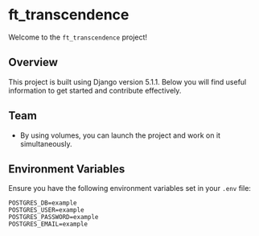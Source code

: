 # ft_transcendence

Welcome to the `ft_transcendence` project!

## Overview

This project is built using Django version 5.1.1. Below you will find useful information to get started and contribute effectively.

## Team

- By using volumes, you can launch the project and work on it simultaneously.


## Environment Variables

Ensure you have the following environment variables set in your `.env` file:

```env
POSTGRES_DB=example
POSTGRES_USER=example
POSTGRES_PASSWORD=example
POSTGRES_EMAIL=example
```

